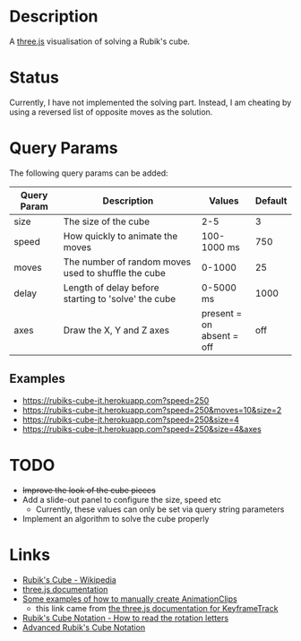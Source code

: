 # Description

A [three.js](https://threejs.org/) visualisation of solving a Rubik's cube.

# Status

Currently, I have not implemented the solving part. Instead, I am cheating
by using a reversed list of opposite moves as the solution.

# Query Params

The following query params can be added:

| Query Param | Description | Values | Default |
| ----------- | ----------- | ------ | ------- |
| size        | The size of the cube | 2-5 | 3 |
| speed       | How quickly to animate the moves | 100-1000 ms | 750 |
| moves       | The number of random moves used to shuffle the cube | 0-1000 | 25 |
| delay       | Length of delay before starting to 'solve' the cube | 0-5000 ms | 1000 |
| axes        | Draw the X, Y and Z axes | present = on<br />absent = off | off |

## Examples

* https://rubiks-cube-jt.herokuapp.com?speed=250
* https://rubiks-cube-jt.herokuapp.com?speed=250&moves=10&size=2
* https://rubiks-cube-jt.herokuapp.com?speed=250&size=4
* https://rubiks-cube-jt.herokuapp.com?speed=250&size=4&axes

# TODO

* ~~Improve the look of the cube pieces~~
* Add a slide-out panel to configure the size, speed etc
  * Currently, these values can only be set via query string parameters
* Implement an algorithm to solve the cube properly

# Links

* [Rubik's Cube - Wikipedia](https://en.wikipedia.org/wiki/Rubik%27s_Cube)
* [three.js documentation](https://threejs.org/docs/index.html)
* [Some examples of how to manually create AnimationClips](https://threejs.org/examples/js/animation/AnimationClipCreator.js)
    * this link came from [the three.js documentation for KeyframeTrack](https://threejs.org/docs/index.html#api/animation/KeyframeTrack)
* [Rubik's Cube Notation - How to read the rotation letters](https://ruwix.com/the-rubiks-cube/notation/)
* [Advanced Rubik's Cube Notation](https://ruwix.com/the-rubiks-cube/notation/advanced/)
